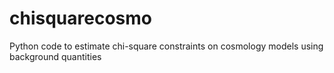 # chisquarecosmo

Python code to estimate chi-square constraints on cosmology models using
background quantities
